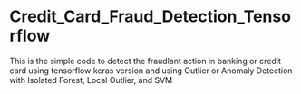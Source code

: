 # Credit_Card_Fraud_Detection_Tensorflow
This is the simple code to detect the fraudlant action in banking or credit card using tensorflow keras version and using Outlier or Anomaly Detection with Isolated Forest, Local Outlier, and SVM
